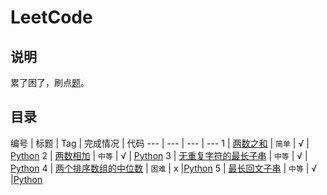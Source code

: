# LeetCode
## 说明

累了困了，刷点[题](https://leetcode-cn.com)。

## 目录

编号 | 标题 | Tag | 完成情况 | 代码
--- | --- | --- | ---
1 | [两数之和](https://leetcode-cn.com/problems/two-sum/description/) | `简单` | √ |  [Python](https://github.com/TauWu/review_note/tree/master/LeetCode/Code/Python/1.py)
2 | [两数相加](https://leetcode-cn.com/problems/add-two-numbers/description/) | `中等` | √ | [Python](https://github.com/TauWu/review_note/tree/master/LeetCode/Code/Python/2.py)
3 | [无重复字符的最长子串](https://leetcode-cn.com/problems/longest-substring-without-repeating-characters/description/) | `中等` | √ | [Python](https://github.com/TauWu/review_note/tree/master/LeetCode/Code/Python/3.py)
4 | [两个排序数组的中位数](https://leetcode-cn.com/problems/median-of-two-sorted-arrays/description/) | `困难` | x |[Python](https://github.com/TauWu/review_note/tree/master/LeetCode/Code/Python/4.py)
5 | [最长回文子串](https://leetcode-cn.com/problems/longest-palindromic-substring/description/) | `中等` | √ |[Python](https://github.com/TauWu/review_note/tree/master/LeetCode/Code/Python/5.py)